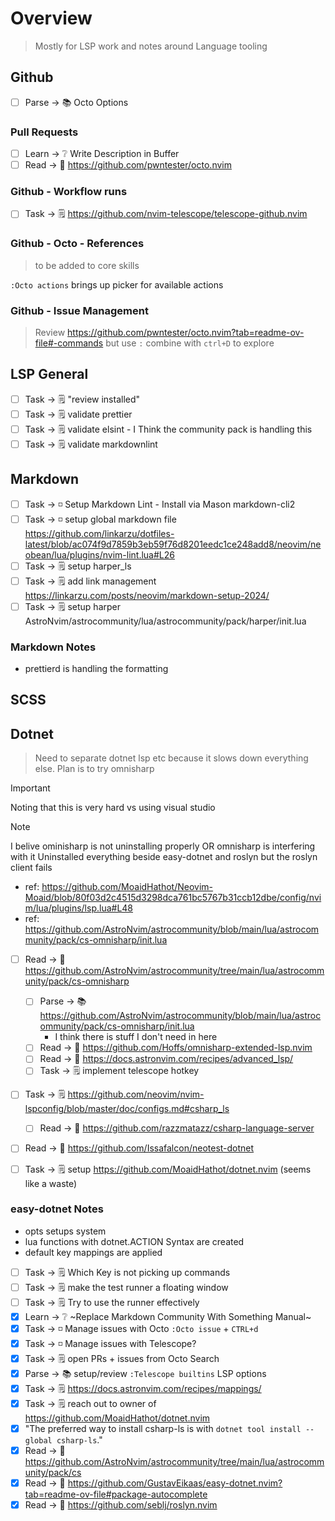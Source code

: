 # Overview

> Mostly for LSP work and notes around Language tooling

## Github

- [ ] Parse -> 📚 Octo Options

### Pull Requests

- [ ] Learn -> ❔ Write Description in Buffer
- [ ] Read -> 📖 https://github.com/pwntester/octo.nvim

### Github - Workflow runs

- [ ] Task -> 🗒️ https://github.com/nvim-telescope/telescope-github.nvim

### Github - Octo - References

> to be added to core skills

`:Octo actions` brings up picker for available actions

### Github - Issue Management

> Review https://github.com/pwntester/octo.nvim?tab=readme-ov-file#-commands but use `:` combine with `ctrl+D` to explore

## LSP General

- [ ] Task -> 🗒️ "review installed"
- [ ] Task -> 🗒️ validate prettier
- [ ] Task -> 🗒️ validate elsint - I Think the community pack is handling this
- [ ] Task -> 🗒️ validate markdownlint

## Markdown

- [ ] Task -> ◽ Setup Markdown Lint - Install via Mason markdown-cli2
- [ ] Task -> ◽ setup global markdown file https://github.com/linkarzu/dotfiles-latest/blob/ac074f9d7859b3eb59f76d8201eedc1ce248add8/neovim/neobean/lua/plugins/nvim-lint.lua#L26
- [ ] Task -> 🗒️ setup harper_ls
- [ ] Task -> 🗒️ add link management https://linkarzu.com/posts/neovim/markdown-setup-2024/
- [ ] Task -> 🗒️ setup harper AstroNvim/astrocommunity/lua/astrocommunity/pack/harper/init.lua

### Markdown Notes

- prettierd is handling the formatting

## SCSS

## Dotnet

> Need to separate dotnet lsp etc because it slows down everything else.
> Plan is to try omnisharp

> [!IMPORTANT]
> Noting that this is very hard vs using visual studio

> [!NOTE]
> I belive ominisharp is not uninstalling properly OR omnisharp is interfering with it
> Uninstalled everything beside easy-dotnet and roslyn but the roslyn client fails

- ref: https://github.com/MoaidHathot/Neovim-Moaid/blob/80f03d2c4515d3298dca761bc5767b31ccb12dbe/config/nvim/lua/plugins/lsp.lua#L48
- ref: https://github.com/AstroNvim/astrocommunity/blob/main/lua/astrocommunity/pack/cs-omnisharp/init.lua

- [ ] Read -> 📖 https://github.com/AstroNvim/astrocommunity/tree/main/lua/astrocommunity/pack/cs-omnisharp

  - [ ] Parse -> 📚 https://github.com/AstroNvim/astrocommunity/blob/main/lua/astrocommunity/pack/cs-omnisharp/init.lua
    - I think there is stuff I don't need in here
  - [ ] Read -> 📖 https://github.com/Hoffs/omnisharp-extended-lsp.nvim
  - [ ] Read -> 📖 https://docs.astronvim.com/recipes/advanced_lsp/
  - [ ] Task -> 🗒️ implement telescope hotkey

- [ ] Task -> 🗒️ https://github.com/neovim/nvim-lspconfig/blob/master/doc/configs.md#csharp_ls
  - [ ] Read -> 📖 https://github.com/razzmatazz/csharp-language-server
- [ ] Read -> 📖 https://github.com/Issafalcon/neotest-dotnet

- [ ] Task -> 🗒️ setup https://github.com/MoaidHathot/dotnet.nvim (seems like a waste)

### easy-dotnet Notes

- opts setups system
- lua functions with dotnet.ACTION Syntax are created
- default key mappings are applied

- [ ] Task -> 🗒️ Which Key is not picking up commands
- [ ] Task -> 🗒️ make the test runner a floating window
- [ ] Task -> 🗒️ Try to use the runner effectively
- [x] Learn -> ❔ ~Replace Markdown Community With Something Manual~
- [x] Task -> ◽ Manage issues with Octo `:Octo issue` + `CTRL+d`
- [x] Task -> ◽ Manage issues with Telescope?
- [x] Task -> 🗒️ open PRs + issues from Octo Search
- [x] Parse -> 📚 setup/review `:Telescope builtins` LSP options
- [x] Task -> 🗒️ https://docs.astronvim.com/recipes/mappings/
- [x] Task -> 🗒️ reach out to owner of https://github.com/MoaidHathot/dotnet.nvim
- [x] "The preferred way to install csharp-ls is with `dotnet tool install --global csharp-ls`."
- [x] Read -> 📖 https://github.com/AstroNvim/astrocommunity/tree/main/lua/astrocommunity/pack/cs
- [x] Read -> 📖 https://github.com/GustavEikaas/easy-dotnet.nvim?tab=readme-ov-file#package-autocomplete
- [x] Read -> 📖 https://github.com/seblj/roslyn.nvim
